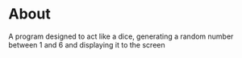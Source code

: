 # About
A program designed to act like a dice, generating a random number between 1 and 6 and displaying it to the screen